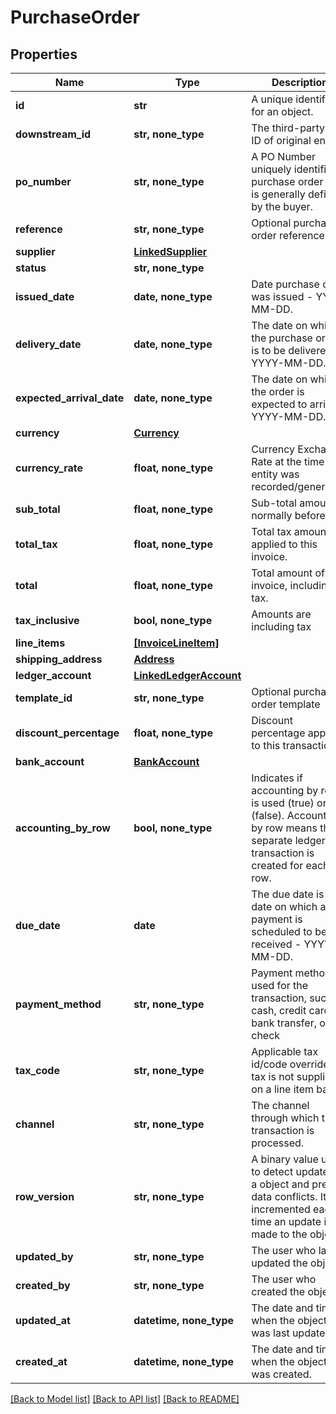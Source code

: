 # PurchaseOrder


## Properties
Name | Type | Description | Notes
------------ | ------------- | ------------- | -------------
**id** | **str** | A unique identifier for an object. | [optional] [readonly] 
**downstream_id** | **str, none_type** | The third-party API ID of original entity | [optional] [readonly] 
**po_number** | **str, none_type** | A PO Number uniquely identifies a purchase order and is generally defined by the buyer. | [optional] 
**reference** | **str, none_type** | Optional purchase order reference. | [optional] 
**supplier** | [**LinkedSupplier**](LinkedSupplier.md) |  | [optional] 
**status** | **str, none_type** |  | [optional] 
**issued_date** | **date, none_type** | Date purchase order was issued - YYYY-MM-DD. | [optional] 
**delivery_date** | **date, none_type** | The date on which the purchase order is to be delivered - YYYY-MM-DD. | [optional] 
**expected_arrival_date** | **date, none_type** | The date on which the order is expected to arrive - YYYY-MM-DD. | [optional] 
**currency** | [**Currency**](Currency.md) |  | [optional] 
**currency_rate** | **float, none_type** | Currency Exchange Rate at the time entity was recorded/generated. | [optional] 
**sub_total** | **float, none_type** | Sub-total amount, normally before tax. | [optional] 
**total_tax** | **float, none_type** | Total tax amount applied to this invoice. | [optional] 
**total** | **float, none_type** | Total amount of invoice, including tax. | [optional] 
**tax_inclusive** | **bool, none_type** | Amounts are including tax | [optional] 
**line_items** | [**[InvoiceLineItem]**](InvoiceLineItem.md) |  | [optional] 
**shipping_address** | [**Address**](Address.md) |  | [optional] 
**ledger_account** | [**LinkedLedgerAccount**](LinkedLedgerAccount.md) |  | [optional] 
**template_id** | **str, none_type** | Optional purchase order template | [optional] 
**discount_percentage** | **float, none_type** | Discount percentage applied to this transaction. | [optional] 
**bank_account** | [**BankAccount**](BankAccount.md) |  | [optional] 
**accounting_by_row** | **bool, none_type** | Indicates if accounting by row is used (true) or not (false). Accounting by row means that a separate ledger transaction is created for each row. | [optional] 
**due_date** | **date** | The due date is the date on which a payment is scheduled to be received - YYYY-MM-DD. | [optional] 
**payment_method** | **str, none_type** | Payment method used for the transaction, such as cash, credit card, bank transfer, or check | [optional] 
**tax_code** | **str, none_type** | Applicable tax id/code override if tax is not supplied on a line item basis. | [optional] 
**channel** | **str, none_type** | The channel through which the transaction is processed. | [optional] 
**row_version** | **str, none_type** | A binary value used to detect updates to a object and prevent data conflicts. It is incremented each time an update is made to the object. | [optional] 
**updated_by** | **str, none_type** | The user who last updated the object. | [optional] [readonly] 
**created_by** | **str, none_type** | The user who created the object. | [optional] [readonly] 
**updated_at** | **datetime, none_type** | The date and time when the object was last updated. | [optional] [readonly] 
**created_at** | **datetime, none_type** | The date and time when the object was created. | [optional] [readonly] 

[[Back to Model list]](../../README.md#documentation-for-models) [[Back to API list]](../../README.md#documentation-for-api-endpoints) [[Back to README]](../../README.md)


